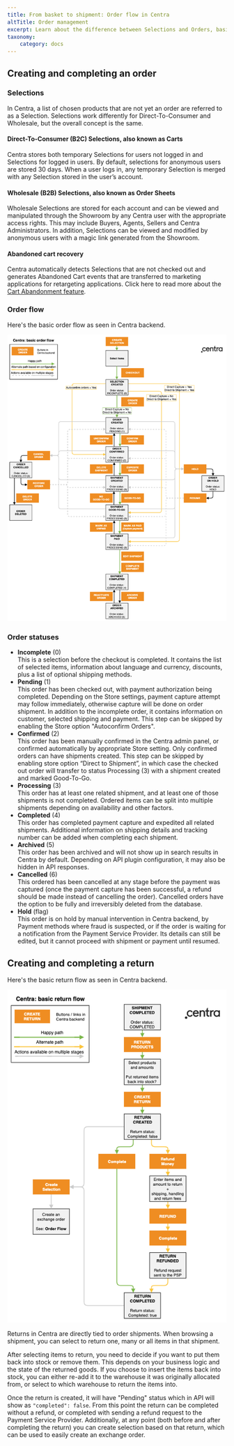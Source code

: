 ```yaml
---
title: From basket to shipment: Order flow in Centra
altTitle: Order management
excerpt: Learn about the difference between Selections and Orders, basic Order flow in Centra, and all statuses an Order can have.
taxonomy:
    category: docs
---
```


## Creating and completing an order

### Selections

In Centra, a list of chosen products that are not yet an order are referred to as a Selection. Selections work differently for Direct-To-Consumer and Wholesale, but the overall concept is the same.

#### Direct-To-Consumer (B2C) Selections, also known as Carts

Centra stores both temporary Selections for users not logged in and Selections for logged in users. By default, selections for anonymous users are stored 30 days. When a user logs in, any temporary Selection is merged with any Selection stored in the user’s account.

#### Wholesale (B2B) Selections, also known as Order Sheets

Wholesale Selections are stored for each account and can be viewed and manipulated through the Showroom by any Centra user with the appropriate access rights. This may include Buyers, Agents, Sellers and Centra Administrators. In addition, Selections can be viewed and modified by anonymous users with a magic link generated from the Showroom.

#### Abandoned cart recovery 

Centra automatically detects Selections that are not checked out and generates Abandoned Cart events that are transferred to marketing applications for retargeting applications. Click here to read more about the [Cart Abandonment feature](/plugins/cartabandonment).

### Order flow

Here's the basic order flow as seen in Centra backend.

![OrderFlow](order-flow.png)

### Order statuses

* **Incomplete** (0)  
  This is a selection before the checkout is completed. It contains the list of selected items, information about language and currency, discounts, plus a list of optional shipping methods.
* **Pending** (1)  
  This order has been checked out, with payment authorization being completed. Depending on the Store settings, payment capture attempt may follow immediately, otherwise capture will be done on order shipment. In addition to the incomplete order, it contains information on customer, selected shipping and payment. This step can be skipped by enabling the Store option "Autoconfirm Orders".
* **Confirmed** (2)  
  This order has been manually confirmed in the Centra admin panel, or confirmed automatically by appropriate Store setting. Only confirmed orders can have shipments created. This step can be skipped by enabling store option “Direct to Shipment”, in which case the checked out order will transfer to status Processing (3) with a shipment created and marked Good-To-Go.
* **Processing** (3)  
  This order has at least one related shipment, and at least one of those shipments is not completed. Ordered items can be split into multiple shipments depending on availability and other factors.
* **Completed** (4)  
  This order has completed payment capture and expedited all related shipments. Additional information on shipping details and tracking number can be added when completing each shipment.
* **Archived** (5)  
  This order has been archived and will not show up in search results in Centra by default. Depending on API plugin configuration, it may also be hidden in API responses.
* **Cancelled** (6)  
  This ordered has been cancelled at any stage before the payment was captured (once the payment capture has been successful, a refund should be made instead of cancelling the order). Cancelled orders have the option to be fully and irreversibly deleted from the database.
* **Hold** (flag)  
  This order is on hold by manual intervention in Centra backend, by Payment methods where fraud is suspected, or if the order is waiting for a notification from the Payment Service Provider. Its details can still be edited, but it cannot proceed with shipment or payment until resumed.

## Creating and completing a return

Here's the basic return flow as seen in Centra backend.

![ReturnFlow](return-flow.png)

Returns in Centra are directly tied to order shipments. When browsing a shipment, you can select to return one, many or all items in that shipment.

After selecting items to return, you need to decide if you want to put them back into stock or remove them. This depends on your business logic and the state of the returned goods. If you choose to insert the items back into stock, you can either re-add it to the warehouse it was originally allocated from, or select to which warehouse to return the items into.

Once the return is created, it will have "Pending" status which in API will show as `"completed": false`. From this point the return can be completed without a refund, or completed with sending a refund request to the Payment Service Provider. Additionally, at any point (both before and after completing the return) you can create selection based on that return, which can be used to easily create an exchange order.
